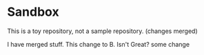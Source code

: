 # Sandbox

This is a toy repository, not a sample repository.
(changes merged)

I have merged stuff.
This change to B. Isn't Great?
some change
